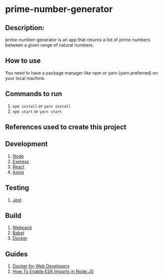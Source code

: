 # prime-number-generator

## Description:

prime-number-generator is an app that returns a list of prime numbers between a given range of natural numbers.

## How to use
You need to have a package manager like npm or yarn (yarn preferred) on your local machine.

## Commands to run

1.  `npm install` or `yarn install`
2.  `npm start`  or  `yarn start`

## References used to create this project

## Development
1. [Node](https://nodejs.org/api/)
2. [Express](https://expressjs.com/en/4x/api.html#express)
3. [React](https://reactjs.org/)
4. [Axios](https://github.com/axios/axios)

## Testing
1. [Jest](https://jestjs.io/docs/en/getting-started)

## Build
1. [Webpack](https://webpack.js.org/configuration/)
2. [Babel](https://babeljs.io/docs/en/configuration)
3. [Docker](https://docs.docker.com/)

## Guides

1. [Docker for Web Developers](https://app.pluralsight.com/library/courses/docker-web-development/table-of-contents)
2. [How To Enable ES6 Imports in Node.JS](https://timonweb.com/posts/how-to-enable-es6-imports-in-nodejs/)
